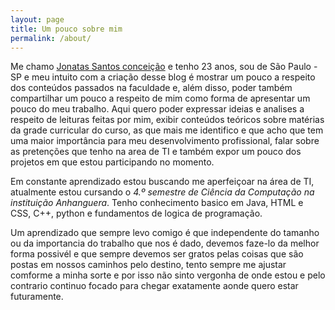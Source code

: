 ```yaml
---
layout: page
title: Um pouco sobre mim
permalink: /about/
---
```

Me chamo [Jonatas Santos conceição](https://www.linkedin.com/in/jhowatassc/) e tenho 23 anos, sou de São Paulo - SP e meu intuito com a criação desse blog é mostrar um pouco a respeito dos conteúdos passados na faculdade e, além disso, poder também compartilhar um pouco a respeito de mim como forma de apresentar um pouco do meu trabalho.
Aqui quero poder expressar ideias e analises a respeito de leituras feitas por mim, exibir conteúdos teóricos sobre matérias da grade curricular do curso, as que mais me identifico e que acho que tem uma maior importância para meu desenvolvimento profissional, falar sobre as pretenções que tenho na area de TI e também expor um pouco dos projetos em que estou participando no momento.

Em constante aprendizado estou buscando me aperfeiçoar na área de TI, atualmente estou cursando o *4.º semestre de Ciência da Computação na instituição Anhanguera*. Tenho conhecimento basico em Java, HTML e CSS, C++, python e fundamentos de logica de programação.

Um aprendizado que sempre levo comigo é que independente do tamanho ou da importancia do trabalho que nos é dado, devemos faze-lo da melhor forma possivél e que sempre devemos ser gratos pelas coisas que são postas em nossos caminhos pelo destino, tento sempre me ajustar comforme a minha sorte e por isso não sinto vergonha de onde estou e pelo contrario continuo focado para chegar exatamente aonde quero estar futuramente.
